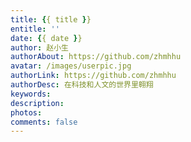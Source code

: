 ```yaml
---
title: {{ title }}
entitle: ''
date: {{ date }}
author: 赵小生
authorAbout: https://github.com/zhmhhu
avatar: /images/userpic.jpg
authorLink: https://github.com/zhmhhu
authorDesc: 在科技和人文的世界里翱翔
keywords: 
description: 
photos: 
comments: false
---
```


